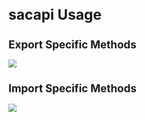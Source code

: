 # sacapi Usage




## Export Specific Methods

![][image-1]


## Import Specific Methods


![][image-2]




[image-1]:	https://raw.githubusercontent.com/SAP-samples/analytics-cloud-export-api-wrapper/master/docs/images/sacapi_export.png
[image-2]:	https://raw.githubusercontent.com/SAP-samples/analytics-cloud-export-api-wrapper/master/docs/images/sacapi_import.png

